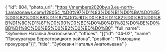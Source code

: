 {
    "id": 804,
    "photo_url": "https://members2020by.s3.eu-north-1.amazonaws.com/128054_%D0%97%D1%83%D0%B1%D0%BA%D0%B5%D0%B2%D0%B8%D1%87%D0%9D%D0%B0%D1%82%D0%B0%D0%BB%D1%8C%D1%8F%D0%90%D0%BD%D0%B0%D1%82%D0%BE%D0%BB%D1%8C%D0%B5%D0%B2%D0%BD%D0%B0",
    "full_name": "Зубкевич Наталья Анатольевна",
    "offices": "[{\"id\": \"04-02\", \"name\": \"Прокуратура Берестовицкого района\", \"position\": \"Помощник прокурора\"}]",
    "title": "Зубкевич Наталья Анатольевна"
}